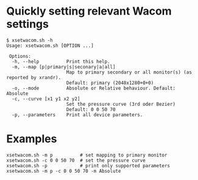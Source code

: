 # Quickly setting relevant Wacom settings

    $ xsetwacom.sh -h
    Usage: xsetwacom.sh [OPTION ...] 
    
     Options:
      -h, --help          Print this help.
      -m, --map [p|primary|s|seconary|a|all]
                          Map to primary secondary or all monitor(s) (as reported by xrandr).
                          Default: primary (2048x1280+0+0)
      -o, --mode          Absolute or Relative behaviour. Default: Absolute
      -c, --curve [x1 y1 x2 y2]
                          Set the pressure curve (3rd oder Bezier)
                          Default: 0 0 50 70
      -p, --parameters    Print all device parameters.


# Examples

    xsetwacom.sh -m p          # set mapping to primary monitor
    xsetwacom.sh -c 0 0 50 70  # set the pressure curve
    xsetwacom.sh -p            # print only supported parameters
    xsetwacom.sh -m p -c 0 0 50 70 -m Absolute
